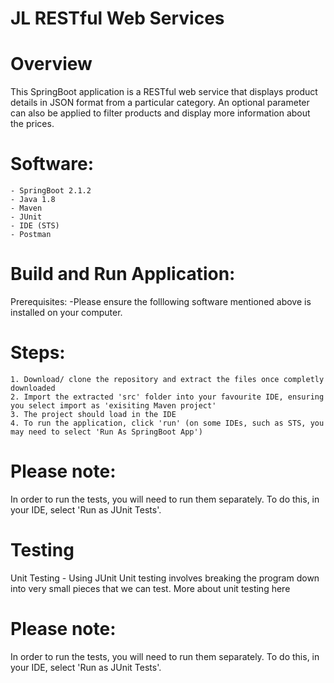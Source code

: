 # JL RESTful Web Services

# Overview
This SpringBoot application is a RESTful web service that displays product details in JSON format from a particular category. An optional parameter can also be applied to filter products and display more information about the prices. 



# Software:
    - SpringBoot 2.1.2
    - Java 1.8 
    - Maven 
    - JUnit
    - IDE (STS)
    - Postman 



# Build and Run Application:
Prerequisites:
-Please ensure the folllowing software mentioned above is installed on your computer. 
  # Steps:
    1. Download/ clone the repository and extract the files once completly downloaded
    2. Import the extracted 'src' folder into your favourite IDE, ensuring you select import as 'exisiting Maven project'
    3. The project should load in the IDE
    4. To run the application, click 'run' (on some IDEs, such as STS, you may need to select 'Run As SpringBoot App')
 
# Please note: 
In order to run the tests, you will need to run them separately. To do this, in your IDE, select 'Run as JUnit Tests'.

# Testing 
Unit Testing - Using JUnit
Unit testing involves breaking the program down into very small pieces that we can test. More about unit testing here

# Please note: 
In order to run the tests, you will need to run them separately. To do this, in your IDE, select 'Run as JUnit Tests'.
